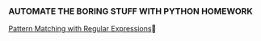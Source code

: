 ### AUTOMATE THE BORING STUFF WITH PYTHON HOMEWORK

[Pattern Matching with Regular Expressions](https://github.com/aaachuan/AutoMate/blob/master/Pattern%20Matching%20with%20Regular%20Expressions.md):bat:
